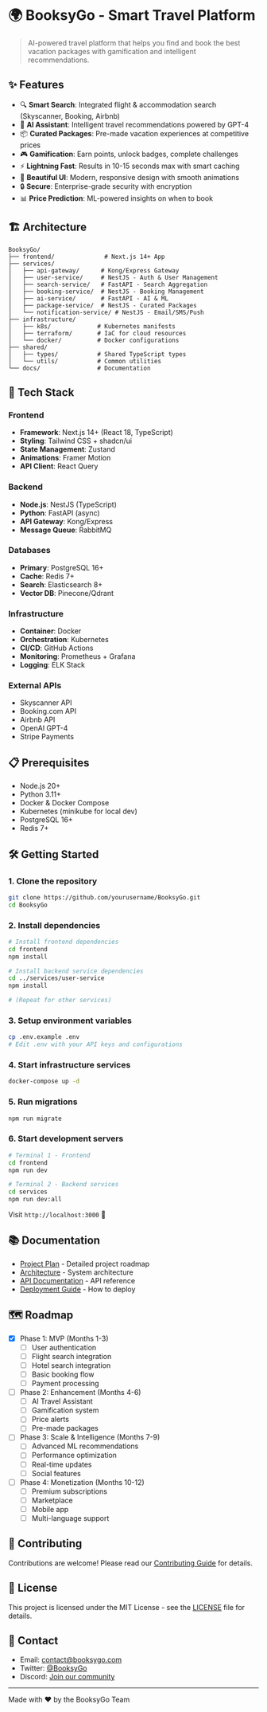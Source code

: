 # 🌍 BooksyGo - Smart Travel Platform

> AI-powered travel platform that helps you find and book the best vacation packages with gamification and intelligent recommendations.

## ✨ Features

- 🔍 **Smart Search**: Integrated flight & accommodation search (Skyscanner, Booking, Airbnb)
- 🤖 **AI Assistant**: Intelligent travel recommendations powered by GPT-4
- 📦 **Curated Packages**: Pre-made vacation experiences at competitive prices
- 🎮 **Gamification**: Earn points, unlock badges, complete challenges
- ⚡ **Lightning Fast**: Results in 10-15 seconds max with smart caching
- 📱 **Beautiful UI**: Modern, responsive design with smooth animations
- 🔒 **Secure**: Enterprise-grade security with encryption
- 📊 **Price Prediction**: ML-powered insights on when to book

## 🏗️ Architecture

```
BooksyGo/
├── frontend/              # Next.js 14+ App
├── services/
│   ├── api-gateway/      # Kong/Express Gateway
│   ├── user-service/     # NestJS - Auth & User Management
│   ├── search-service/   # FastAPI - Search Aggregation
│   ├── booking-service/  # NestJS - Booking Management
│   ├── ai-service/       # FastAPI - AI & ML
│   ├── package-service/  # NestJS - Curated Packages
│   └── notification-service/ # NestJS - Email/SMS/Push
├── infrastructure/
│   ├── k8s/             # Kubernetes manifests
│   ├── terraform/       # IaC for cloud resources
│   └── docker/          # Docker configurations
├── shared/
│   ├── types/           # Shared TypeScript types
│   └── utils/           # Common utilities
└── docs/                # Documentation

```

## 🚀 Tech Stack

### Frontend
- **Framework**: Next.js 14+ (React 18, TypeScript)
- **Styling**: Tailwind CSS + shadcn/ui
- **State Management**: Zustand
- **Animations**: Framer Motion
- **API Client**: React Query

### Backend
- **Node.js**: NestJS (TypeScript)
- **Python**: FastAPI (async)
- **API Gateway**: Kong/Express
- **Message Queue**: RabbitMQ

### Databases
- **Primary**: PostgreSQL 16+
- **Cache**: Redis 7+
- **Search**: Elasticsearch 8+
- **Vector DB**: Pinecone/Qdrant

### Infrastructure
- **Container**: Docker
- **Orchestration**: Kubernetes
- **CI/CD**: GitHub Actions
- **Monitoring**: Prometheus + Grafana
- **Logging**: ELK Stack

### External APIs
- Skyscanner API
- Booking.com API
- Airbnb API
- OpenAI GPT-4
- Stripe Payments

## 📋 Prerequisites

- Node.js 20+
- Python 3.11+
- Docker & Docker Compose
- Kubernetes (minikube for local dev)
- PostgreSQL 16+
- Redis 7+

## 🛠️ Getting Started

### 1. Clone the repository
```bash
git clone https://github.com/yourusername/BooksyGo.git
cd BooksyGo
```

### 2. Install dependencies
```bash
# Install frontend dependencies
cd frontend
npm install

# Install backend service dependencies
cd ../services/user-service
npm install

# (Repeat for other services)
```

### 3. Setup environment variables
```bash
cp .env.example .env
# Edit .env with your API keys and configurations
```

### 4. Start infrastructure services
```bash
docker-compose up -d
```

### 5. Run migrations
```bash
npm run migrate
```

### 6. Start development servers
```bash
# Terminal 1 - Frontend
cd frontend
npm run dev

# Terminal 2 - Backend services
cd services
npm run dev:all
```

Visit `http://localhost:3000` 🎉

## 📚 Documentation

- [Project Plan](./PROJECT_PLAN.md) - Detailed project roadmap
- [Architecture](./docs/architecture.md) - System architecture
- [API Documentation](./docs/api.md) - API reference
- [Deployment Guide](./docs/deployment.md) - How to deploy

## 🗺️ Roadmap

- [x] Phase 1: MVP (Months 1-3)
  - [ ] User authentication
  - [ ] Flight search integration
  - [ ] Hotel search integration
  - [ ] Basic booking flow
  - [ ] Payment processing

- [ ] Phase 2: Enhancement (Months 4-6)
  - [ ] AI Travel Assistant
  - [ ] Gamification system
  - [ ] Price alerts
  - [ ] Pre-made packages

- [ ] Phase 3: Scale & Intelligence (Months 7-9)
  - [ ] Advanced ML recommendations
  - [ ] Performance optimization
  - [ ] Real-time updates
  - [ ] Social features

- [ ] Phase 4: Monetization (Months 10-12)
  - [ ] Premium subscriptions
  - [ ] Marketplace
  - [ ] Mobile app
  - [ ] Multi-language support

## 🤝 Contributing

Contributions are welcome! Please read our [Contributing Guide](./CONTRIBUTING.md) for details.

## 📝 License

This project is licensed under the MIT License - see the [LICENSE](./LICENSE) file for details.

## 📧 Contact

- Email: contact@booksygo.com
- Twitter: [@BooksyGo](https://twitter.com/booksygo)
- Discord: [Join our community](https://discord.gg/booksygo)

---

Made with ❤️ by the BooksyGo Team

